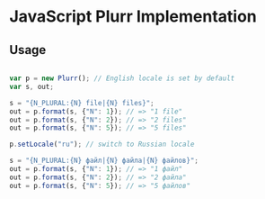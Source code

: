 JavaScript Plurr Implementation
===============================

Usage
-----

```JavaScript

var p = new Plurr(); // English locale is set by default
var s, out;

s = "{N_PLURAL:{N} file|{N} files}";
out = p.format(s, {"N": 1}); // => "1 file"
out = p.format(s, {"N": 2}); // => "2 files"
out = p.format(s, {"N": 5}); // => "5 files"

p.setLocale("ru"); // switch to Russian locale

s = "{N_PLURAL:{N} файл|{N} файла|{N} файлов}";
out = p.format(s, {"N": 1}); // => "1 файл"
out = p.format(s, {"N": 2}); // => "2 файла"
out = p.format(s, {"N": 5}); // => "5 файлов"
```